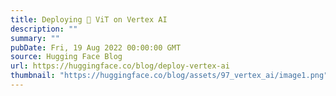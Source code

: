 ```yaml
---
title: Deploying 🤗 ViT on Vertex AI
description: ""
summary: ""
pubDate: Fri, 19 Aug 2022 00:00:00 GMT
source: Hugging Face Blog
url: https://huggingface.co/blog/deploy-vertex-ai
thumbnail: "https://huggingface.co/blog/assets/97_vertex_ai/image1.png"
---
```


